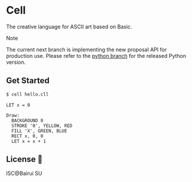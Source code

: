 # Cell

The creative language for ASCII art based on Basic.

> [!NOTE]
> The current next branch is implementing the new proposal API for production use. Please refer to the [python branch](https://github.com/charming-art/charming-cell/tree/python) for the released Python version.

## Get Started

```bash
$ cell hello.cll
```

```
LET x = 0

Draw:
  BACKGROUND 0
  STROKE '0', YELLOW, RED
  FILL 'X', GREEN, BLUE
  RECT x, 0, 0
  LET x = x + 1
```

## License 📄

ISC@Bairui SU

